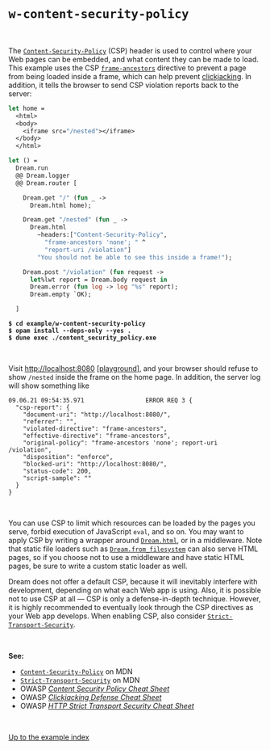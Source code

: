 # `w-content-security-policy`

<br>

The [`Content-Security-Policy`](https://developer.mozilla.org/en-US/docs/Web/HTTP/Headers/Content-Security-Policy)
(CSP) header is used to control where your Web pages can be embedded, and what
content they can be made to load. This example uses the CSP
[`frame-ancestors`](https://developer.mozilla.org/en-US/docs/Web/HTTP/Headers/Content-Security-Policy/frame-ancestors)
directive to prevent a page from being loaded inside a frame, which can help
prevent
[clickjacking](https://cheatsheetseries.owasp.org/cheatsheets/Clickjacking_Defense_Cheat_Sheet.html).
In addition, it tells the browser to send CSP violation reports back to the
server:

```ocaml
let home =
  <html>
  <body>
    <iframe src="/nested"></iframe>
  </body>
  </html>

let () =
  Dream.run
  @@ Dream.logger
  @@ Dream.router [

    Dream.get "/" (fun _ ->
      Dream.html home);

    Dream.get "/nested" (fun _ ->
      Dream.html
        ~headers:["Content-Security-Policy",
          "frame-ancestors 'none'; " ^
          "report-uri /violation"]
        "You should not be able to see this inside a frame!");

    Dream.post "/violation" (fun request ->
      let%lwt report = Dream.body request in
      Dream.error (fun log -> log "%s" report);
      Dream.empty `OK);

  ]
```

<pre><code><b>$ cd example/w-content-security-policy</b>
<b>$ opam install --deps-only --yes .</b>
<b>$ dune exec ./content_security_policy.exe</b></code></pre>

<br>

Visit [http://localhost:8080](http://localhost:8080)
[[playground](http://dream.as/w-content-security-policy)], and your browser
should refuse to show `/nested` inside the frame on the home page. In addition,
the server log will show something like

```
09.06.21 09:54:35.971                 ERROR REQ 3 {
  "csp-report": {
    "document-uri": "http://localhost:8080/",
    "referrer": "",
    "violated-directive": "frame-ancestors",
    "effective-directive": "frame-ancestors",
    "original-policy": "frame-ancestors 'none'; report-uri /violation",
    "disposition": "enforce",
    "blocked-uri": "http://localhost:8080/",
    "status-code": 200,
    "script-sample": ""
  }
}
```

<br>

You can use CSP to limit which resources can be loaded by the pages you serve,
forbid execution of JavaScript `eval`, and so on. You may want to apply CSP by
writing a wrapper around
[`Dream.html`](https://aantron.github.io/dream/#val-html), or in a middleware.
Note that static file loaders such as
[`Dream.from_filesystem`](https://aantron.github.io/dream/#val-from_filesystem)
can also serve HTML pages, so if you choose not to use a middleware and have
static HTML pages, be sure to write a custom static loader as well.

Dream does not offer a default CSP, because it will inevitably interfere with
development, depending on what each Web app is using. Also, it is possible not
to use CSP at all &mdash; CSP is only a defense-in-depth technique. However, it
is highly recommended to eventually look through the CSP directives as your Web
app develops. When enabling CSP, also consider
[`Strict-Transport-Security`](https://developer.mozilla.org/en-US/docs/Web/HTTP/Headers/Strict-Transport-Security).

<br>

**See:**

- [`Content-Security-Policy`](https://developer.mozilla.org/en-US/docs/Web/HTTP/Headers/Content-Security-Policy) on MDN
- [`Strict-Transport-Security`](https://developer.mozilla.org/en-US/docs/Web/HTTP/Headers/Strict-Transport-Security) on MDN
- OWASP [*Content Security Policy Cheat Sheet*](https://cheatsheetseries.owasp.org/cheatsheets/Content_Security_Policy_Cheat_Sheet.html)
- OWASP [*Clickjacking Defense Cheat Sheet*](https://cheatsheetseries.owasp.org/cheatsheets/Clickjacking_Defense_Cheat_Sheet.html)
- OWASP [*HTTP Strict Transport Security Cheat Sheet*](https://cheatsheetseries.owasp.org/cheatsheets/HTTP_Strict_Transport_Security_Cheat_Sheet.html)

<br>

[Up to the example index](../#examples)
